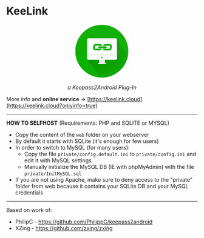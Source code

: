 # KeeLink
<p align="center">
  <img height="140" src="https://github.com/andreacioni/KeeLink/raw/master/misc/images/1464190636_flat_icons-graficheria.it-01.png">
</p>

<p align="center"><i>a Keepass2Android Plug-In</i></p>

More info and **online service** => [https://keelink.cloud](https://keelink.cloud?onlyinfo=true)

---

**HOW TO SELFHOST** (Requirements: PHP and SQLITE or MYSQL)
* Copy the content of the `web` folder on your webserver</li>
* By default it starts with SQLite (it's enough for few users)</li>
* In order to switch to MySQL (for many users):
    * Copy the file `private/config.default.ini` to `private/config.ini` and edit it with MySQL settings
    * Manually initialize the MySQL DB (IE with phpMyAdmin) with the file `private/InitMySQL.sql`
* If you are not using Apache, make sure to deny access to the "private" folder from web because it contains your SQLite DB and your MySQL credentials

---

Based on work of:
* PhilipC - https://github.com/PhilippC/keepass2android
* XZing - https://github.com/zxing/zxing
